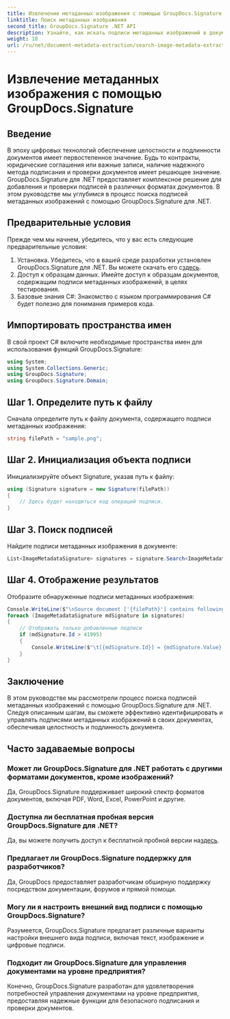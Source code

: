 ```yaml
---
title: Извлечение метаданных изображения с помощью GroupDocs.Signature
linktitle: Поиск метаданных изображения
second_title: GroupDocs.Signature .NET API
description: Узнайте, как искать подписи метаданных изображений в документах с помощью GroupDocs.Signature для .NET. Повышайте целостность и подлинность документов без особых усилий.
weight: 10
url: /ru/net/document-metadata-extraction/search-image-metadata-extraction/
---
```


# Извлечение метаданных изображения с помощью GroupDocs.Signature

## Введение
В эпоху цифровых технологий обеспечение целостности и подлинности документов имеет первостепенное значение. Будь то контракты, юридические соглашения или важные записи, наличие надежного метода подписания и проверки документов имеет решающее значение. GroupDocs.Signature для .NET предоставляет комплексное решение для добавления и проверки подписей в различных форматах документов. В этом руководстве мы углубимся в процесс поиска подписей метаданных изображений с помощью GroupDocs.Signature для .NET. 
## Предварительные условия
Прежде чем мы начнем, убедитесь, что у вас есть следующие предварительные условия:
1.  Установка. Убедитесь, что в вашей среде разработки установлен GroupDocs.Signature для .NET. Вы можете скачать его с[здесь](https://releases.groupdocs.com/signature/net/).
2. Доступ к образцам данных. Имейте доступ к образцам документов, содержащим подписи метаданных изображений, в целях тестирования.
3. Базовые знания C#: Знакомство с языком программирования C# будет полезно для понимания примеров кода.

## Импортировать пространства имен
В свой проект C# включите необходимые пространства имен для использования функций GroupDocs.Signature:
```csharp
using System;
using System.Collections.Generic;
using GroupDocs.Signature;
using GroupDocs.Signature.Domain;
```
## Шаг 1. Определите путь к файлу
Сначала определите путь к файлу документа, содержащего подписи метаданных изображения:
```csharp
string filePath = "sample.png";
```
## Шаг 2. Инициализация объекта подписи
Инициализируйте объект Signature, указав путь к файлу:
```csharp
using (Signature signature = new Signature(filePath))
{
    // Здесь будет находиться код операций подписи.
}
```
## Шаг 3. Поиск подписей
Найдите подписи метаданных изображения в документе:
```csharp
List<ImageMetadataSignature> signatures = signature.Search<ImageMetadataSignature>(SignatureType.Metadata);
```
## Шаг 4. Отображение результатов
Отобразите обнаруженные подписи метаданных изображения:
```csharp
Console.WriteLine($"\nSource document ['{filePath}'] contains following signatures.");
foreach (ImageMetadataSignature mdSignature in signatures)
{
    // Отображать только добавленные подписи
    if (mdSignature.Id > 41995)
    {
        Console.WriteLine($"\t[{mdSignature.Id}] = {mdSignature.Value} ({mdSignature.Type})");
    }
}
```

## Заключение
В этом руководстве мы рассмотрели процесс поиска подписей метаданных изображений с помощью GroupDocs.Signature для .NET. Следуя описанным шагам, вы сможете эффективно идентифицировать и управлять подписями метаданных изображений в своих документах, обеспечивая целостность и подлинность документа.
## Часто задаваемые вопросы
### Может ли GroupDocs.Signature для .NET работать с другими форматами документов, кроме изображений?
Да, GroupDocs.Signature поддерживает широкий спектр форматов документов, включая PDF, Word, Excel, PowerPoint и другие.
### Доступна ли бесплатная пробная версия GroupDocs.Signature для .NET?
Да, вы можете получить доступ к бесплатной пробной версии на[здесь](https://releases.groupdocs.com/).
### Предлагает ли GroupDocs.Signature поддержку для разработчиков?
Да, GroupDocs предоставляет разработчикам обширную поддержку посредством документации, форумов и прямой помощи.
### Могу ли я настроить внешний вид подписи с помощью GroupDocs.Signature?
Разумеется, GroupDocs.Signature предлагает различные варианты настройки внешнего вида подписи, включая текст, изображение и цифровые подписи.
### Подходит ли GroupDocs.Signature для управления документами на уровне предприятия?
Конечно, GroupDocs.Signature разработан для удовлетворения потребностей управления документами на уровне предприятия, предоставляя надежные функции для безопасного подписания и проверки документов.